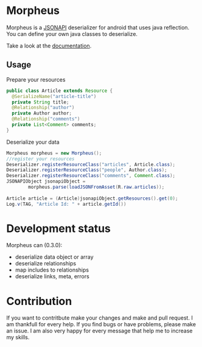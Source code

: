 # Morpheus

Morpheus is a [JSONAPI](http://jsonapi.org/) deserializer for android that uses java reflection.
You can define your own java classes to deserialize.

Take a look at the [documentation](http://www.raphaelseher.at/Morpheus/docs/index.html).

## Usage

Prepare your resources
```java
public class Article extends Resource {
  @SerializeName("article-title")
  private String title;
  @Relationship("author")
  private Author author;
  @Relationship("comments")
  private List<Comment> comments;
}
```
Deserialize your data
```java
Morpheus morpheus = new Morpheus();
//register your resources
Deserializer.registerResourceClass("articles", Article.class);
Deserializer.registerResourceClass("people", Author.class);
Deserializer.registerResourceClass("comments", Comment.class);
JSONAPIObject jsonapiObject =
        morpheus.parse(loadJSONFromAsset(R.raw.articles));
        
Article article = (Article)jsonapiObject.getResources().get(0);
Log.v(TAG, "Article Id: " + article.getId())
```

# Development status
Morpheus can (0.3.0):
* deserialize data object or array
* deserialize relationships
* map includes to relationships
* deserialize links, meta, errors

# Contribution
If you want to contritbute make your changes and make and pull request. I am thankfull for every help.
If you find bugs or have problems, please make an issue.
I am also very happy for every message that help me to increase my skills.

